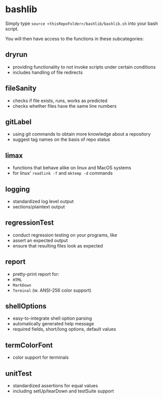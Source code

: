 bashlib
=======

Simply type `source <thisRepoFolder>/bashlib/bashlib.sh` into your bash script.

You will then have access to the functions in these subcategories:

dryrun
------

* providing functionality to not invoke scripts under certain conditions
* includes handling of file redirects

fileSanity
----------

* checks if file exists, runs, works as predicted
* checks whether files have the same line numbers

gitLabel
--------

* using git commands to obtain more knowledge about a repository
* suggest tag names on the basis of repo status

limax
-----

* functions that behave alike on linux and MacOS systems
 * for linux' `readlink -f` and `mktemp -d` commands

logging
-------

* standardized log level output
* sections/plaintext output

regressionTest
--------------

* conduct regression testing on your programs, like
 * assert an expected output
 * ensure that resulting files look as expected

report
------

* pretty-print report for:
 * `HTML`
 * `MarkDown`
 * `Terminal` (w. ANSI-256 color support)

shellOptions
------------

* easy-to-integrate shell option parsing
* automatically generated help message
* required fields, short/long options, default values

termColorFont
-------------

* color support for terminals

unitTest
--------

* standardized assertions for equal values
* including setUp/tearDown and testSuite support
